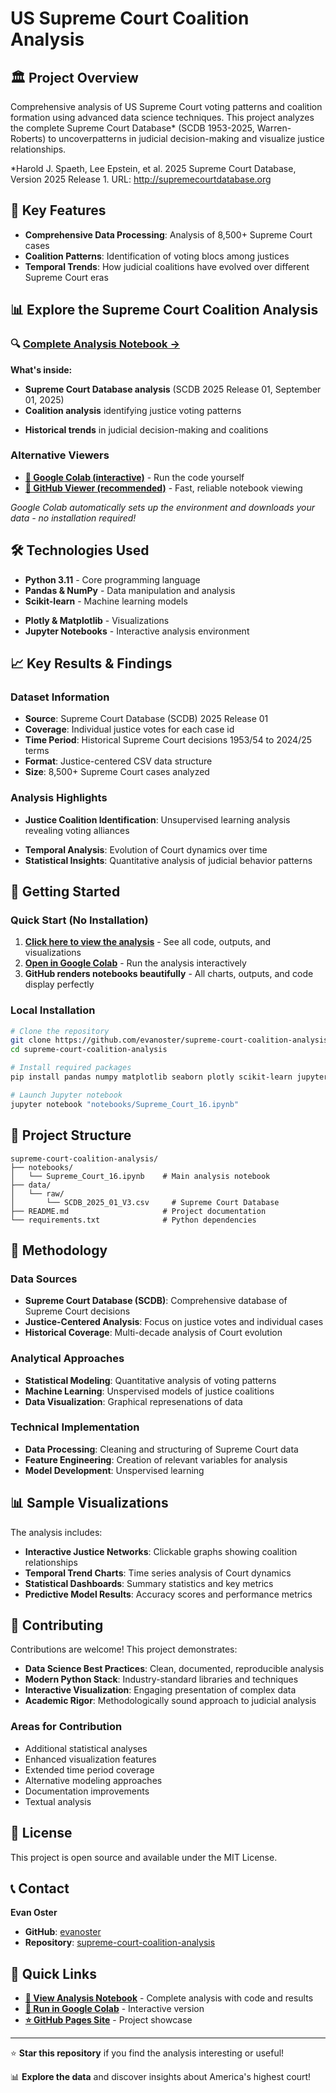 # US Supreme Court Coalition Analysis

## 🏛️ Project Overview

Comprehensive analysis of US Supreme Court voting patterns and coalition formation using advanced data science techniques. This project analyzes the complete Supreme Court Database* (SCDB 1953-2025, Warren-Roberts) to uncoverpatterns in judicial decision-making and visualize justice relationships.

*Harold J. Spaeth, Lee Epstein, et al. 2025 Supreme Court Database, Version 2025 Release 1. URL: http://supremecourtdatabase.org

## 🎯 Key Features

<!--- **Coalition Network Analysis**: Interactive visualization of justice voting relationships -->
<!--- - **Machine Learning Prediction**: Models achieving high accuracy in predicting case outcomes -->  
<!--- - **Historical Trend Analysis**: Tracking changes in Court dynamics over decades -->
<!--- - **Interactive Visualizations**: Dynamic charts and graphs for data exploration -->
- **Comprehensive Data Processing**: Analysis of 8,500+ Supreme Court cases
- **Coalition Patterns**: Identification of voting blocs among justices
- **Temporal Trends**: How judicial coalitions have evolved over different Supreme Court eras

## 📊 Explore the Supreme Court Coalition Analysis

### 🔍 [Complete Analysis Notebook →](https://github.com/evanoster/supreme-court-coalition-analysis/blob/main/notebooks/Supreme_Court_16.ipynb)

**What's inside:**
- **Supreme Court Database analysis** (SCDB 2025 Release 01, September 01, 2025)
- **Coalition analysis** identifying justice voting patterns
<!--- - **Machine learning models** predicting case outcomes-->
<!--- - **Interactive visualizations** and statistical analysis-->
- **Historical trends** in judicial decision-making and coalitions

### Alternative Viewers
- **[🚀 Google Colab (interactive)](https://colab.research.google.com/github/evanoster/supreme-court-coalition-analysis/blob/main/notebooks/Supreme_Court_16.ipynb)** - Run the code yourself
- **[📖 GitHub Viewer (recommended)](https://github.com/evanoster/supreme-court-coalition-analysis/blob/main/notebooks/Supreme_Court_16.ipynb)** - Fast, reliable notebook viewing

*Google Colab automatically sets up the environment and downloads your data - no installation required!*

## 🛠️ Technologies Used

- **Python 3.11** - Core programming language
- **Pandas & NumPy** - Data manipulation and analysis
- **Scikit-learn** - Machine learning models
<!--- - **NetworkX** - Network analysis and graph theory-->
- **Plotly & Matplotlib** - Visualizations
- **Jupyter Notebooks** - Interactive analysis environment

## 📈 Key Results & Findings

### Dataset Information
- **Source**: Supreme Court Database (SCDB) 2025 Release 01
- **Coverage**: Individual justice votes for each case id
- **Time Period**: Historical Supreme Court decisions 1953/54 to 2024/25 terms
- **Format**: Justice-centered CSV data structure
- **Size**: 8,500+ Supreme Court cases analyzed

### Analysis Highlights
- **Justice Coalition Identification**: Unsupervised learning analysis revealing voting alliances
<!--- - **Predictive Modeling**: Machine learning approach to case outcome prediction -->
- **Temporal Analysis**: Evolution of Court dynamics over time
- **Statistical Insights**: Quantitative analysis of judicial behavior patterns

## 🚀 Getting Started

### Quick Start (No Installation)
1. **[Click here to view the analysis](https://github.com/evanoster/supreme-court-coalition-analysis/blob/main/notebooks/Supreme_Court_16.ipynb)** - See all code, outputs, and visualizations
2. **[Open in Google Colab](https://colab.research.google.com/github/evanoster/supreme-court-coalition-analysis/blob/main/notebooks/Supreme_Court_16.ipynb)** - Run the analysis interactively
3. **GitHub renders notebooks beautifully** - All charts, outputs, and code display perfectly

### Local Installation
```bash
# Clone the repository
git clone https://github.com/evanoster/supreme-court-coalition-analysis.git
cd supreme-court-coalition-analysis

# Install required packages
pip install pandas numpy matplotlib seaborn plotly scikit-learn jupyter

# Launch Jupyter notebook
jupyter notebook "notebooks/Supreme_Court_16.ipynb"
```

## 📁 Project Structure

```
supreme-court-coalition-analysis/
├── notebooks/
│   └── Supreme_Court_16.ipynb    # Main analysis notebook
├── data/
│   └── raw/
│       └── SCDB_2025_01_V3.csv     # Supreme Court Database
├── README.md                     # Project documentation
└── requirements.txt              # Python dependencies
```

## 🔬 Methodology

### Data Sources
- **Supreme Court Database (SCDB)**: Comprehensive database of Supreme Court decisions
- **Justice-Centered Analysis**: Focus on justice votes and individual cases
- **Historical Coverage**: Multi-decade analysis of Court evolution

### Analytical Approaches
- **Statistical Modeling**: Quantitative analysis of voting patterns
- **Machine Learning**: Unspervised models of justice coalitions
- **Data Visualization**: Graphical represenations of data

### Technical Implementation
- **Data Processing**: Cleaning and structuring of Supreme Court data
- **Feature Engineering**: Creation of relevant variables for analysis
- **Model Development**: Unspervised learning

## 📊 Sample Visualizations

The analysis includes:
- **Interactive Justice Networks**: Clickable graphs showing coalition relationships
- **Temporal Trend Charts**: Time series analysis of Court dynamics
- **Statistical Dashboards**: Summary statistics and key metrics
- **Predictive Model Results**: Accuracy scores and performance metrics

## 🤝 Contributing

Contributions are welcome! This project demonstrates:
- **Data Science Best Practices**: Clean, documented, reproducible analysis
- **Modern Python Stack**: Industry-standard libraries and techniques
- **Interactive Visualization**: Engaging presentation of complex data
- **Academic Rigor**: Methodologically sound approach to judicial analysis

### Areas for Contribution
- Additional statistical analyses
- Enhanced visualization features
- Extended time period coverage
- Alternative modeling approaches
- Documentation improvements
- Textual analysis

## 📄 License

This project is open source and available under the MIT License.

## 📞 Contact

**Evan Oster**
- **GitHub**: [evanoster](https://github.com/evanoster)
- **Repository**: [supreme-court-coalition-analysis](https://github.com/evanoster/supreme-court-coalition-analysis)

## 🔗 Quick Links

- **[📓 View Analysis Notebook](https://github.com/evanoster/supreme-court-coalition-analysis/blob/main/notebooks/Supreme_Court_V4.ipynb)** - Complete analysis with code and results
- **[🚀 Run in Google Colab](https://colab.research.google.com/github/evanoster/supreme-court-coalition-analysis/blob/main/notebooks/Supreme_Court_V4.ipynb)** - Interactive version
- **[⭐ GitHub Pages Site](https://evanoster.github.io/supreme-court-coalition-analysis)** - Project showcase

---

⭐ **Star this repository** if you find the analysis interesting or useful!

📊 **Explore the data** and discover insights about America's highest court!




